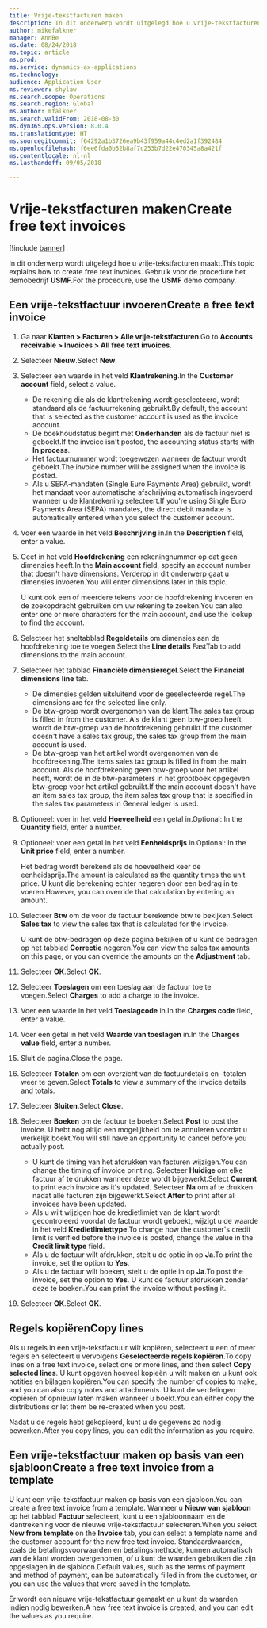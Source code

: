 ```yaml
--- 
title: Vrije-tekstfacturen maken
description: In dit onderwerp wordt uitgelegd hoe u vrije-tekstfacturen maakt.
author: mikefalkner
manager: AnnBe
ms.date: 08/24/2018
ms.topic: article
ms.prod: 
ms.service: dynamics-ax-applications
ms.technology: 
audience: Application User
ms.reviewer: shylaw
ms.search.scope: Operations
ms.search.region: Global
ms.author: mfalkner
ms.search.validFrom: 2018-08-30
ms.dyn365.ops.version: 8.0.4
ms.translationtype: HT
ms.sourcegitcommit: f64292a1b3726ea9b43f959a44c4ed2a1f392484
ms.openlocfilehash: f6ee6fda0b52b8af7c253b7d22e470345a8a421f
ms.contentlocale: nl-nl
ms.lasthandoff: 09/05/2018

---
```


# <a name="create-free-text-invoices"></a><span data-ttu-id="4291e-103">Vrije-tekstfacturen maken</span><span class="sxs-lookup"><span data-stu-id="4291e-103">Create free text invoices</span></span>

[!include [banner](../includes/banner.md)]

<span data-ttu-id="4291e-104">In dit onderwerp wordt uitgelegd hoe u vrije-tekstfacturen maakt.</span><span class="sxs-lookup"><span data-stu-id="4291e-104">This topic explains how to create free text invoices.</span></span> <span data-ttu-id="4291e-105">Gebruik voor de procedure het demobedrijf **USMF**.</span><span class="sxs-lookup"><span data-stu-id="4291e-105">For the procedure, use the **USMF** demo company.</span></span>

## <a name="create-a-free-text-invoice"></a><span data-ttu-id="4291e-106">Een vrije-tekstfactuur invoeren</span><span class="sxs-lookup"><span data-stu-id="4291e-106">Create a free text invoice</span></span>

1. <span data-ttu-id="4291e-107">Ga naar **Klanten \> Facturen \> Alle vrije-tekstfacturen**.</span><span class="sxs-lookup"><span data-stu-id="4291e-107">Go to **Accounts receivable \> Invoices \> All free text invoices**.</span></span>
2. <span data-ttu-id="4291e-108">Selecteer **Nieuw**.</span><span class="sxs-lookup"><span data-stu-id="4291e-108">Select **New**.</span></span>
3. <span data-ttu-id="4291e-109">Selecteer een waarde in het veld **Klantrekening**.</span><span class="sxs-lookup"><span data-stu-id="4291e-109">In the **Customer account** field, select a value.</span></span>

    * <span data-ttu-id="4291e-110">De rekening die als de klantrekening wordt geselecteerd, wordt standaard als de factuurrekening gebruikt.</span><span class="sxs-lookup"><span data-stu-id="4291e-110">By default, the account that is selected as the customer account is used as the invoice account.</span></span>
    * <span data-ttu-id="4291e-111">De boekhoudstatus begint met **Onderhanden** als de factuur niet is geboekt.</span><span class="sxs-lookup"><span data-stu-id="4291e-111">If the invoice isn't posted, the accounting status starts with **In process**.</span></span>
    * <span data-ttu-id="4291e-112">Het factuurnummer wordt toegewezen wanneer de factuur wordt geboekt.</span><span class="sxs-lookup"><span data-stu-id="4291e-112">The invoice number will be assigned when the invoice is posted.</span></span>
    * <span data-ttu-id="4291e-113">Als u SEPA-mandaten (Single Euro Payments Area) gebruikt, wordt het mandaat voor automatische afschrijving automatisch ingevoerd wanneer u de klantrekening selecteert.</span><span class="sxs-lookup"><span data-stu-id="4291e-113">If you're using Single Euro Payments Area (SEPA) mandates, the direct debit mandate is automatically entered when you select the customer account.</span></span>

4. <span data-ttu-id="4291e-114">Voer een waarde in het veld **Beschrijving** in.</span><span class="sxs-lookup"><span data-stu-id="4291e-114">In the **Description** field, enter a value.</span></span>
5. <span data-ttu-id="4291e-115">Geef in het veld **Hoofdrekening** een rekeningnummer op dat geen dimensies heeft.</span><span class="sxs-lookup"><span data-stu-id="4291e-115">In the **Main account** field, specify an account number that doesn't have dimensions.</span></span> <span data-ttu-id="4291e-116">Verderop in dit onderwerp gaat u dimensies invoeren.</span><span class="sxs-lookup"><span data-stu-id="4291e-116">You will enter dimensions later in this topic.</span></span>

    <span data-ttu-id="4291e-117">U kunt ook een of meerdere tekens voor de hoofdrekening invoeren en de zoekopdracht gebruiken om uw rekening te zoeken.</span><span class="sxs-lookup"><span data-stu-id="4291e-117">You can also enter one or more characters for the main account, and use the lookup to find the account.</span></span>

6. <span data-ttu-id="4291e-118">Selecteer het sneltabblad **Regeldetails** om dimensies aan de hoofdrekening toe te voegen.</span><span class="sxs-lookup"><span data-stu-id="4291e-118">Select the **Line details** FastTab to add dimensions to the main account.</span></span>
7. <span data-ttu-id="4291e-119">Selecteer het tabblad **Financiële dimensieregel**.</span><span class="sxs-lookup"><span data-stu-id="4291e-119">Select the **Financial dimensions line** tab.</span></span>

    * <span data-ttu-id="4291e-120">De dimensies gelden uitsluitend voor de geselecteerde regel.</span><span class="sxs-lookup"><span data-stu-id="4291e-120">The dimensions are for the selected line only.</span></span>
    * <span data-ttu-id="4291e-121">De btw-groep wordt overgenomen van de klant.</span><span class="sxs-lookup"><span data-stu-id="4291e-121">The sales tax group is filled in from the customer.</span></span> <span data-ttu-id="4291e-122">Als de klant geen btw-groep heeft, wordt de btw-groep van de hoofdrekening gebruikt.</span><span class="sxs-lookup"><span data-stu-id="4291e-122">If the customer doesn't have a sales tax group, the sales tax group from the main account is used.</span></span>
    * <span data-ttu-id="4291e-123">De btw-groep van het artikel wordt overgenomen van de hoofdrekening.</span><span class="sxs-lookup"><span data-stu-id="4291e-123">The items sales tax group is filled in from the main account.</span></span> <span data-ttu-id="4291e-124">Als de hoofdrekening geen btw-groep voor het artikel heeft, wordt de in de btw-parameters in het grootboek opgegeven btw-groep voor het artikel gebruikt.</span><span class="sxs-lookup"><span data-stu-id="4291e-124">If the main account doesn't have an item sales tax group, the item sales tax group that is specified in the sales tax parameters in General ledger is used.</span></span>

8. <span data-ttu-id="4291e-125">Optioneel: voer in het veld **Hoeveelheid** een getal in.</span><span class="sxs-lookup"><span data-stu-id="4291e-125">Optional: In the **Quantity** field, enter a number.</span></span>
9. <span data-ttu-id="4291e-126">Optioneel: voer een getal in het veld **Eenheidsprijs** in.</span><span class="sxs-lookup"><span data-stu-id="4291e-126">Optional: In the **Unit price** field, enter a number.</span></span>

    <span data-ttu-id="4291e-127">Het bedrag wordt berekend als de hoeveelheid keer de eenheidsprijs.</span><span class="sxs-lookup"><span data-stu-id="4291e-127">The amount is calculated as the quantity times the unit price.</span></span> <span data-ttu-id="4291e-128">U kunt die berekening echter negeren door een bedrag in te voeren.</span><span class="sxs-lookup"><span data-stu-id="4291e-128">However, you can override that calculation by entering an amount.</span></span>

10. <span data-ttu-id="4291e-129">Selecteer **Btw** om de voor de factuur berekende btw te bekijken.</span><span class="sxs-lookup"><span data-stu-id="4291e-129">Select **Sales tax** to view the sales tax that is calculated for the invoice.</span></span>

    <span data-ttu-id="4291e-130">U kunt de btw-bedragen op deze pagina bekijken of u kunt de bedragen op het tabblad **Correctie** negeren.</span><span class="sxs-lookup"><span data-stu-id="4291e-130">You can view the sales tax amounts on this page, or you can override the amounts on the **Adjustment** tab.</span></span>

11. <span data-ttu-id="4291e-131">Selecteer **OK**.</span><span class="sxs-lookup"><span data-stu-id="4291e-131">Select **OK**.</span></span>
12. <span data-ttu-id="4291e-132">Selecteer **Toeslagen** om een toeslag aan de factuur toe te voegen.</span><span class="sxs-lookup"><span data-stu-id="4291e-132">Select **Charges** to add a charge to the invoice.</span></span>
13. <span data-ttu-id="4291e-133">Voer een waarde in het veld **Toeslagcode** in.</span><span class="sxs-lookup"><span data-stu-id="4291e-133">In the **Charges code** field, enter a value.</span></span>
14. <span data-ttu-id="4291e-134">Voer een getal in het veld **Waarde van toeslagen** in.</span><span class="sxs-lookup"><span data-stu-id="4291e-134">In the **Charges value** field, enter a number.</span></span>
15. <span data-ttu-id="4291e-135">Sluit de pagina.</span><span class="sxs-lookup"><span data-stu-id="4291e-135">Close the page.</span></span>
16. <span data-ttu-id="4291e-136">Selecteer **Totalen** om een overzicht van de factuurdetails en -totalen weer te geven.</span><span class="sxs-lookup"><span data-stu-id="4291e-136">Select **Totals** to view a summary of the invoice details and totals.</span></span>
17. <span data-ttu-id="4291e-137">Selecteer **Sluiten**.</span><span class="sxs-lookup"><span data-stu-id="4291e-137">Select **Close**.</span></span>
18. <span data-ttu-id="4291e-138">Selecteer **Boeken** om de factuur te boeken.</span><span class="sxs-lookup"><span data-stu-id="4291e-138">Select **Post** to post the invoice.</span></span> <span data-ttu-id="4291e-139">U hebt nog altijd een mogelijkheid om te annuleren voordat u werkelijk boekt.</span><span class="sxs-lookup"><span data-stu-id="4291e-139">You will still have an opportunity to cancel before you actually post.</span></span>

    * <span data-ttu-id="4291e-140">U kunt de timing van het afdrukken van facturen wijzigen.</span><span class="sxs-lookup"><span data-stu-id="4291e-140">You can change the timing of invoice printing.</span></span> <span data-ttu-id="4291e-141">Selecteer **Huidige** om elke factuur af te drukken wanneer deze wordt bijgewerkt.</span><span class="sxs-lookup"><span data-stu-id="4291e-141">Select **Current** to print each invoice as it's updated.</span></span> <span data-ttu-id="4291e-142">Selecteer **Na** om af te drukken nadat alle facturen zijn bijgewerkt.</span><span class="sxs-lookup"><span data-stu-id="4291e-142">Select **After** to print after all invoices have been updated.</span></span>
    * <span data-ttu-id="4291e-143">Als u wilt wijzigen hoe de kredietlimiet van de klant wordt gecontroleerd voordat de factuur wordt geboekt, wijzigt u de waarde in het veld **Kredietlimiettype**.</span><span class="sxs-lookup"><span data-stu-id="4291e-143">To change how the customer's credit limit is verified before the invoice is posted, change the value in the **Credit limit type** field.</span></span>
    * <span data-ttu-id="4291e-144">Als u de factuur wilt afdrukken, stelt u de optie in op **Ja**.</span><span class="sxs-lookup"><span data-stu-id="4291e-144">To print the invoice, set the option to **Yes**.</span></span>
    * <span data-ttu-id="4291e-145">Als u de factuur wilt boeken, stelt u de optie in op **Ja**.</span><span class="sxs-lookup"><span data-stu-id="4291e-145">To post the invoice, set the option to **Yes**.</span></span> <span data-ttu-id="4291e-146">U kunt de factuur afdrukken zonder deze te boeken.</span><span class="sxs-lookup"><span data-stu-id="4291e-146">You can print the invoice without posting it.</span></span>

19. <span data-ttu-id="4291e-147">Selecteer **OK**.</span><span class="sxs-lookup"><span data-stu-id="4291e-147">Select **OK**.</span></span>

## <a name="copy-lines"></a><span data-ttu-id="4291e-148">Regels kopiëren</span><span class="sxs-lookup"><span data-stu-id="4291e-148">Copy lines</span></span>
<span data-ttu-id="4291e-149">Als u regels in een vrije-tekstfactuur wilt kopiëren, selecteert u een of meer regels en selecteert u vervolgens **Geselecteerde regels kopiëren**.</span><span class="sxs-lookup"><span data-stu-id="4291e-149">To copy lines on a free text invoice, select one or more lines, and then select **Copy selected lines**.</span></span> <span data-ttu-id="4291e-150">U kunt opgeven hoeveel kopieën u wilt maken en u kunt ook notities en bijlagen kopiëren.</span><span class="sxs-lookup"><span data-stu-id="4291e-150">You can specify the number of copies to make, and you can also copy notes and attachments.</span></span> <span data-ttu-id="4291e-151">U kunt de verdelingen kopiëren of opnieuw laten maken wanneer u boekt.</span><span class="sxs-lookup"><span data-stu-id="4291e-151">You can either copy the distributions or let them be re-created when you post.</span></span>

<span data-ttu-id="4291e-152">Nadat u de regels hebt gekopieerd, kunt u de gegevens zo nodig bewerken.</span><span class="sxs-lookup"><span data-stu-id="4291e-152">After you copy lines, you can edit the information as you require.</span></span>

## <a name="create-a-free-text-invoice-from-a-template"></a><span data-ttu-id="4291e-153">Een vrije-tekstfactuur maken op basis van een sjabloon</span><span class="sxs-lookup"><span data-stu-id="4291e-153">Create a free text invoice from a template</span></span>
<span data-ttu-id="4291e-154">U kunt een vrije-tekstfactuur maken op basis van een sjabloon.</span><span class="sxs-lookup"><span data-stu-id="4291e-154">You can create a free text invoice from a template.</span></span> <span data-ttu-id="4291e-155">Wanneer u **Nieuw van sjabloon** op het tabblad **Factuur** selecteert, kunt u een sjabloonnaam en de klantrekening voor de nieuwe vrije-tekstfactuur selecteren.</span><span class="sxs-lookup"><span data-stu-id="4291e-155">When you select **New from template** on the **Invoice** tab, you can select a template name and the customer account for the new free text invoice.</span></span> <span data-ttu-id="4291e-156">Standaardwaarden, zoals de betalingsvoorwaarden en betalingsmethode, kunnen automatisch van de klant worden overgenomen, of u kunt de waarden gebruiken die zijn opgeslagen in de sjabloon.</span><span class="sxs-lookup"><span data-stu-id="4291e-156">Default values, such as the terms of payment and method of payment, can be automatically filled in from the customer, or you can use the values that were saved in the template.</span></span>

<span data-ttu-id="4291e-157">Er wordt een nieuwe vrije-tekstfactuur gemaakt en u kunt de waarden indien nodig bewerken.</span><span class="sxs-lookup"><span data-stu-id="4291e-157">A new free text invoice is created, and you can edit the values as you require.</span></span>

